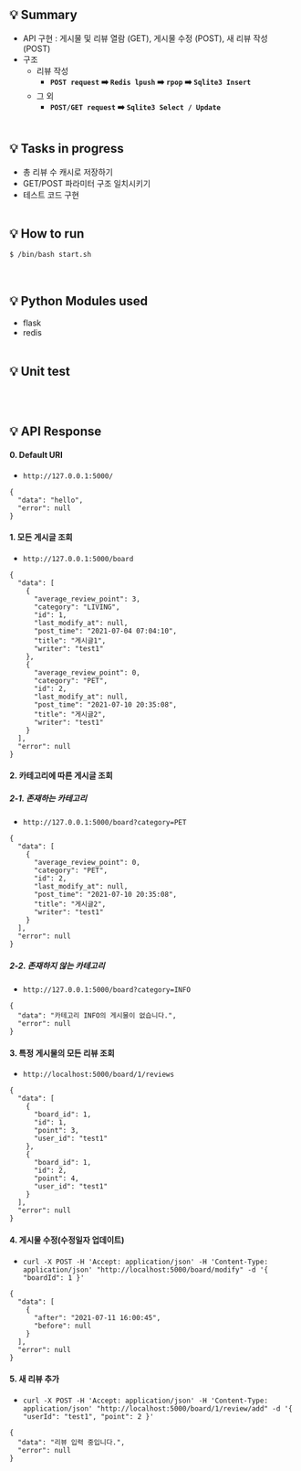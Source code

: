 ## :bulb: Summary
- API 구현 : 게시물 및 리뷰 열람 (GET), 게시물 수정 (POST), 새 리뷰 작성 (POST)
- 구조 
  - 리뷰 작성
    - <b>`POST request` :arrow_right: `Redis lpush` :arrow_right: `rpop` :arrow_right: `Sqlite3 Insert`</b>
  - 그 외
    - <b>`POST/GET request` :arrow_right: `Sqlite3 Select / Update`</b>
<br><br>
## :bulb: Tasks in progress
- 총 리뷰 수 캐시로 저장하기
- GET/POST 파라미터 구조 일치시키기
- 테스트 코드 구현
<br><br>
## :bulb: How to run 
```bash
$ /bin/bash start.sh
```
<br>

## :bulb: Python Modules used
  - flask
  - redis
<br><br> 
## :bulb: Unit test
<br><br> 
## :bulb: API Response

#### 0. Default URI
  - `http://127.0.0.1:5000/`
```
{
  "data": "hello", 
  "error": null
}
```
#### 1. 모든 게시글 조회
  - `http://127.0.0.1:5000/board`
```
{
  "data": [
    {
      "average_review_point": 3, 
      "category": "LIVING", 
      "id": 1, 
      "last_modify_at": null, 
      "post_time": "2021-07-04 07:04:10", 
      "title": "게시글1", 
      "writer": "test1"
    }, 
    {
      "average_review_point": 0, 
      "category": "PET", 
      "id": 2, 
      "last_modify_at": null, 
      "post_time": "2021-07-10 20:35:08", 
      "title": "게시글2", 
      "writer": "test1"
    }
  ], 
  "error": null
}
```
#### 2. 카테고리에 따른 게시글 조회
##### 2-1. 존재하는 카테고리
  - `http://127.0.0.1:5000/board?category=PET`
```
{
  "data": [
    {
      "average_review_point": 0, 
      "category": "PET", 
      "id": 2, 
      "last_modify_at": null, 
      "post_time": "2021-07-10 20:35:08", 
      "title": "게시글2", 
      "writer": "test1"
    }
  ], 
  "error": null
}
```
##### 2-2. 존재하지 않는 카테고리
  - `http://127.0.0.1:5000/board?category=INFO`
```
{
  "data": "카테고리 INFO의 게시물이 없습니다.",
  "error": null
}
```
#### 3. 특정 게시물의 모든 리뷰 조회
  - `http://localhost:5000/board/1/reviews`
```
{
  "data": [
    {
      "board_id": 1, 
      "id": 1, 
      "point": 3, 
      "user_id": "test1"
    }, 
    {
      "board_id": 1, 
      "id": 2, 
      "point": 4, 
      "user_id": "test1"
    }
  ], 
  "error": null
}
```

#### 4. 게시물 수정(수정일자 업데이트)
  - `curl -X POST -H 'Accept: application/json' -H 'Content-Type: application/json' "http://localhost:5000/board/modify" -d '{ "boardId": 1 }'`
```
{
  "data": [
    {
      "after": "2021-07-11 16:00:45", 
      "before": null
    }
  ], 
  "error": null
}
```
#### 5. 새 리뷰 추가 
  - `curl -X POST -H 'Accept: application/json' -H 'Content-Type: application/json' "http://localhost:5000/board/1/review/add" -d '{ "userId": "test1", "point": 2 }'`
```
{
  "data": "리뷰 입력 중입니다.", 
  "error": null
}
```
